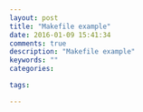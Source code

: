 ```yaml
---
layout: post
title: "Makefile example"
date: 2016-01-09 15:41:34
comments: true
description: "Makefile example"
keywords: ""
categories:

tags:

---
```

